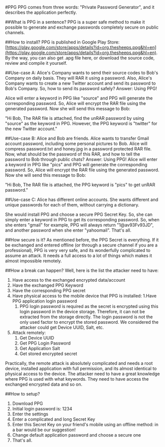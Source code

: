 #PPG
PPG comes from three words: "Private Password Generator", and it describes the application perfectly.

##What is PPG in a sentence?
PPG is a super safe method to make it possible to generate and exchange passwords completely secure on public channels.

##How to install?
PPG is published in Google Play Store:
[https://play.google.com/store/apps/details?id=org.thesheeps.ppg&hl=en](https://play.google.com/store/apps/details?id=org.thesheeps.ppg&hl=en).
By the way, you can also get .apg file here, or download the source code, review and compile it yourself.

##Use-case A:
Alice's Company wants to send their source codes to Bob's Company on daily basis. They will RAR it using a password. Also, Alice's Company wants to create a new Twitter account and send its password to Bob's Company. So, how to send its password safely? Answer: Using PPG!

Alice will enter a keyword in PPG like "source" and PPG will generate the corresponding password. So, Alice will encrypt the RAR file using the generated password. Now she will send this message to Bob:

"Hi Bob,
The RAR file is attached, find the unRAR password by using "source" as the keyword in PPG. However, the PPG keyword is "twitter" for the new Twitter account."



##Use-case B:
Alice and Bob are friends. Alice wants to transfer Gmail account password, including some personal pictures to Bob. Alice will compress password.txt and honey.jpg in a password protected RAR file. 
Now, what should be the password of this RAR, and how to tell the password to Bob through public chats? Answer: Using PPG!
Alice will enter a keyword in PPG like "pics" and PPG will generate the corresponding password. So, Alice will encrypt the RAR file using the generated password. Now she will send this message to Bob:

"Hi Bob,
The RAR file is attached, the PPG keyword is "pics" to get unRAR password."

##Use-case C:
Alice has different online accounts. She wants different and unique passwords for each of them, without carrying a dictionary.

She would install PPG and choose a secure PPG Secret Key. So, she can simply enter a keyword in PPG to get its corresponding password. So, when she enters "gmail" for example, PPG will always return "1@av93Fv93JD", and another password when she enter "yahoomail". That's all.

##How secure is it?
As mentioned before, the PPG Secret is everything. If it be exchanged and entered offline (or through a secure channel if you are a professional), PPG is very very safe, and its wonderfully complicated to assume an attack. It needs a full access to a lot of things which makes it almost impossible remotely.

##How a break can happen?
Well, here is the list the attacker need to have:

1. Have access to the exchanged encrypted data/account
2. Have the exchanged PPG Keyword
3. Have the corresponding PPG secret
  1. Have physical access to the mobile device that PPG is installed:
    1.Have PPG application login password
      1. PPG login password is required as the secret is encrypted using this login password in the device storage. Therefore, it can not be extracted from the storage directly. The login password is not the only used factor to encrypt the stored password. We considered the attacker could get Device UUID, Salt, etc.
  2. Attack remotely:
      1. Get Device UUID
      2. Get PPG Login Password
      3. Get Application Salt
      4. Get stored encrypted secret

Practically, the remote attack is absolutely complicated and needs a root device, installed application with full permission, and its almost identical to physical access to the device. The attacker need to have a great knowledge where PPG is used with what keywords. They need to have access the exchanged encrypted data and so on.

##How to setup?
1. Download PPG
2. Initial login password is: 1234
3. Enter the settings
4. Enter a complicated and long Secret Key
5. Enter this Secret Key on your friend's mobile using an offline method: in a bar would be our suggestion!
6. Change default application password and choose a secure one
7. That's all.